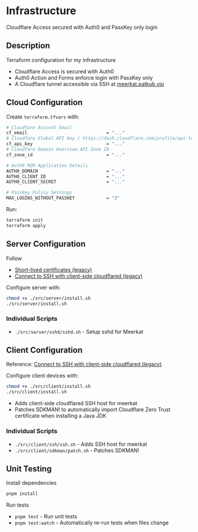 # Infrastructure

Cloudflare Access secured with Auth0 and PassKey only login

## Description

Terraform configuration for my infrastructure
- Cloudflare Access is secured with Auth0
- Auth0 Action and Forms enforce login with PassKey only
- A Cloudflare tunnel accessible via SSH at [meerkat.patkub.vip](https://meerkat.patkub.vip/)

## Cloud Configuration

Create `terraform.tfvars` with:

```bash
# Cloudfare Account Email
cf_email                              = "..."
# Cloudfare Global API Key ( https://dash.cloudflare.com/profile/api-tokens )
cf_api_key                            = "..."
# Cloudfare Domain Overview API Zone ID
cf_zone_id                            = "..."

# Auth0 M2M Application Details
AUTH0_DOMAIN                          = "..."
AUTH0_CLIENT_ID                       = "..."
AUTH0_CLIENT_SECRET                   = "..."

# Passkey Policy Settings
MAX_LOGINS_WITHOUT_PASSKEY            = "3"
```

Run:

```bash
terraform init
terraform apply
```

## Server Configuration

Follow
- [Short-lived certificates (legacy)](https://developers.cloudflare.com/cloudflare-one/access-controls/applications/non-http/short-lived-certificates-legacy/)
- [Connect to SSH with client-side cloudflared (legacy)](https://developers.cloudflare.com/cloudflare-one/networks/connectors/cloudflare-tunnel/use-cases/ssh/ssh-cloudflared-authentication/)

Configure server with:

```bash
chmod +x ./src/server/install.sh
./src/server/install.sh
```

### Individual Scripts
- `./src/server/sshd/sshd.sh` - Setup sshd for Meerkat


## Client Configuration

Reference: [Connect to SSH with client-side cloudflared (legacy)](https://developers.cloudflare.com/cloudflare-one/networks/connectors/cloudflare-tunnel/use-cases/ssh/ssh-cloudflared-authentication/)


Configure client devices with:

```bash
chmod +x ./src/client/install.sh
./src/client/install.sh
```

- Adds client-side cloudflared SSH host for meerkat
- Patches SDKMAN! to automatically import Cloudflare Zero Trust certificate when installing a Java JDK

### Individual Scripts
- `./src/client/ssh/ssh.sh` - Adds SSH host for meerkat
- `./src/client/sdkman/patch.sh` - Patches SDKMAN!

## Unit Testing

Install dependencies

```bash
pnpm install
```

Run tests
- `pnpm test` - Run unit tests
- `pnpm test:watch` - Automatically re-run tests when files change

